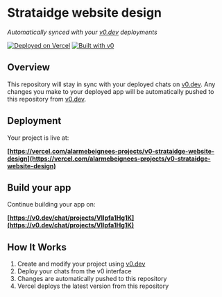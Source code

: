 # Strataidge website design

*Automatically synced with your [v0.dev](https://v0.dev) deployments*

[![Deployed on Vercel](https://img.shields.io/badge/Deployed%20on-Vercel-black?style=for-the-badge&logo=vercel)](https://vercel.com/alarmebeignees-projects/v0-strataidge-website-design)
[![Built with v0](https://img.shields.io/badge/Built%20with-v0.dev-black?style=for-the-badge)](https://v0.dev/chat/projects/VlIpfa1Hg1K)

## Overview

This repository will stay in sync with your deployed chats on [v0.dev](https://v0.dev).
Any changes you make to your deployed app will be automatically pushed to this repository from [v0.dev](https://v0.dev).

## Deployment

Your project is live at:

**[https://vercel.com/alarmebeignees-projects/v0-strataidge-website-design](https://vercel.com/alarmebeignees-projects/v0-strataidge-website-design)**

## Build your app

Continue building your app on:

**[https://v0.dev/chat/projects/VlIpfa1Hg1K](https://v0.dev/chat/projects/VlIpfa1Hg1K)**

## How It Works

1. Create and modify your project using [v0.dev](https://v0.dev)
2. Deploy your chats from the v0 interface
3. Changes are automatically pushed to this repository
4. Vercel deploys the latest version from this repository
